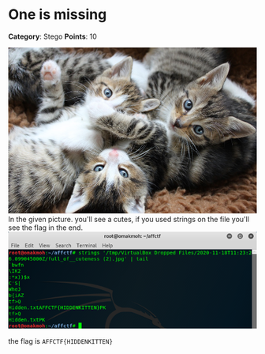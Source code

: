 # One is missing

**Category**: Stego
**Points**: 10

![](full_of__cuteness.jpg)
In the given picture. you'll see a cutes, if you used strings on the file you'll see the flag in the end.
![](strings.png)

the flag is `AFFCTF{HIDDENKITTEN}`
